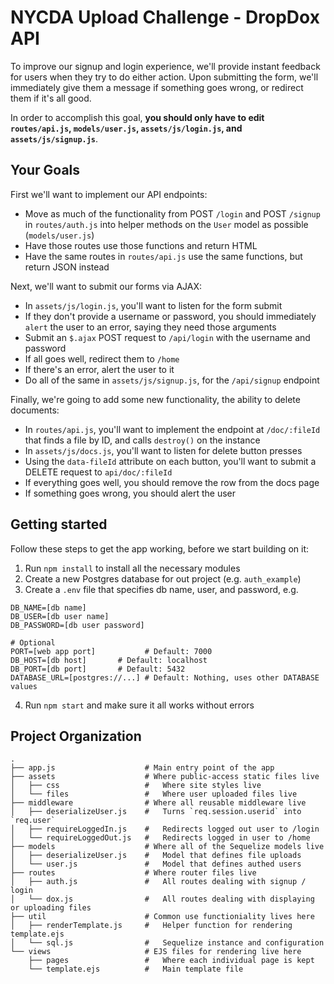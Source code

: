 # NYCDA Upload Challenge - DropDox API

To improve our signup and login experience, we'll provide instant feedback for
users when they try to do either action. Upon submitting the form, we'll
immediately give them a message if something goes wrong, or redirect them if
it's all good.

In order to accomplish this goal, **you should only have to edit
`routes/api.js`, `models/user.js`, `assets/js/login.js`, and
`assets/js/signup.js`**.

## Your Goals

First we'll want to implement our API endpoints:
* Move as much of the functionality from POST `/login` and POST `/signup` in
`routes/auth.js` into helper methods on the `User` model as possible
(`models/user.js`)
* Have those routes use those functions and return HTML
* Have the same routes in `routes/api.js` use the same functions, but return
JSON instead

Next, we'll want to submit our forms via AJAX:
* In `assets/js/login.js`, you'll want to listen for the form submit
* If they don't provide a username or password, you should immediately `alert`
the user to an error, saying they need those arguments
* Submit an `$.ajax` POST request to `/api/login` with the username and password
* If all goes well, redirect them to `/home`
* If there's an error, alert the user to it
* Do all of the same in `assets/js/signup.js`, for the `/api/signup` endpoint

Finally, we're going to add some new functionality, the ability to delete documents:
* In `routes/api.js`, you'll want to implement the endpoint at `/doc/:fileId`
that finds a file by ID, and calls `destroy()` on the instance
* In `assets/js/docs.js`, you'll want to listen for delete button presses
* Using the `data-fileId` attribute on each button, you'll want to submit a
DELETE request to `api/doc/:fileId`
* If everything goes well, you should remove the row from the docs page
* If something goes wrong, you should alert the user

## Getting started

Follow these steps to get the app working, before we start building on it:

1) Run `npm install` to install all the necessary modules
2) Create a new Postgres database for out project (e.g. `auth_example`)
3) Create a `.env` file that specifies db name, user, and password, e.g.
```
DB_NAME=[db name]
DB_USER=[db user name]
DB_PASSWORD=[db user password]

# Optional
PORT=[web app port]           # Default: 7000
DB_HOST=[db host]       # Default: localhost
DB_PORT=[db port]       # Default: 5432
DATABASE_URL=[postgres://...] # Default: Nothing, uses other DATABASE values
```
4) Run `npm start` and make sure it all works without errors



## Project Organization

```
.
├── app.js                    # Main entry point of the app
├── assets                    # Where public-access static files live
│   ├── css                   #   Where site styles live
│   └── files                 #   Where user uploaded files live
├── middleware                # Where all reusable middleware live
│   ├── deserializeUser.js    #   Turns `req.session.userid` into `req.user`
│   ├── requireLoggedIn.js    #   Redirects logged out user to /login
│   └── requireLoggedOut.js   #   Redirects logged in user to /home
├── models                    # Where all of the Sequelize models live
│   ├── deserializeUser.js    #   Model that defines file uploads
│   └── user.js               #   Model that defines authed users
├── routes                    # Where router files live
│   ├── auth.js               #   All routes dealing with signup / login
│   └── dox.js                #   All routes dealing with displaying or uploading files
├── util                      # Common use functioniality lives here
│   ├── renderTemplate.js     #   Helper function for rendering template.ejs
│   └── sql.js                #   Sequelize instance and configuration
└── views                     # EJS files for rendering live here
    ├── pages                 #   Where each individual page is kept
    └── template.ejs          #   Main template file
```
